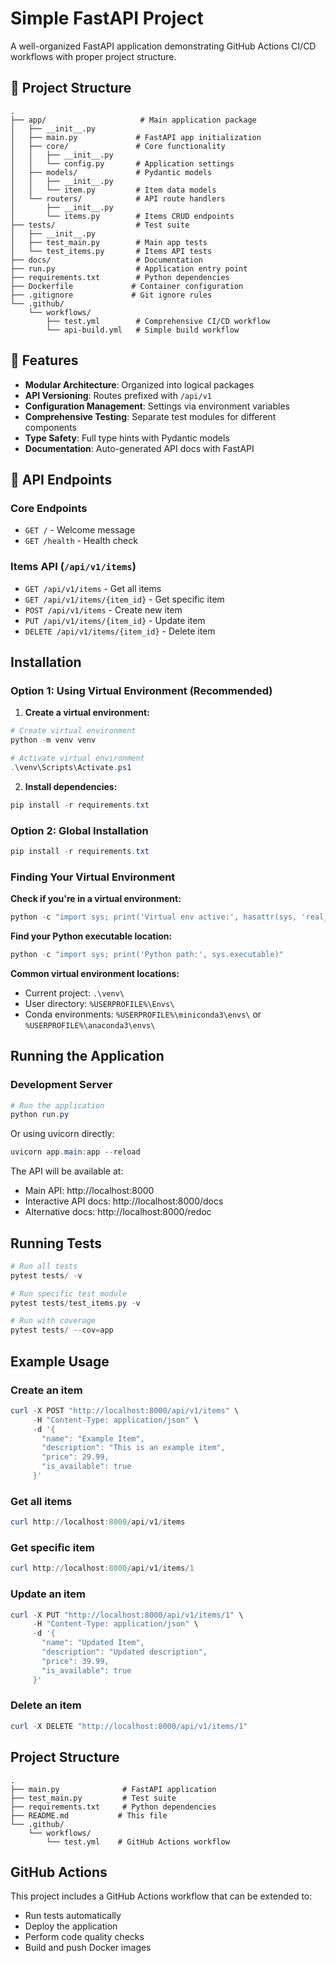 # Simple FastAPI Project

A well-organized FastAPI application demonstrating GitHub Actions CI/CD workflows with proper project structure.

## 📁 Project Structure

```
.
├── app/                     # Main application package
│   ├── __init__.py
│   ├── main.py             # FastAPI app initialization
│   ├── core/               # Core functionality
│   │   ├── __init__.py
│   │   └── config.py       # Application settings
│   ├── models/             # Pydantic models
│   │   ├── __init__.py
│   │   └── item.py         # Item data models
│   └── routers/            # API route handlers
│       ├── __init__.py
│       └── items.py        # Items CRUD endpoints
├── tests/                  # Test suite
│   ├── __init__.py
│   ├── test_main.py        # Main app tests
│   └── test_items.py       # Items API tests
├── docs/                   # Documentation
├── run.py                  # Application entry point
├── requirements.txt        # Python dependencies
├── Dockerfile             # Container configuration
├── .gitignore             # Git ignore rules
└── .github/
    └── workflows/
        ├── test.yml        # Comprehensive CI/CD workflow
        └── api-build.yml   # Simple build workflow
```

## 🚀 Features

- **Modular Architecture**: Organized into logical packages
- **API Versioning**: Routes prefixed with `/api/v1`
- **Configuration Management**: Settings via environment variables
- **Comprehensive Testing**: Separate test modules for different components
- **Type Safety**: Full type hints with Pydantic models
- **Documentation**: Auto-generated API docs with FastAPI

## 📡 API Endpoints

### Core Endpoints
- `GET /` - Welcome message
- `GET /health` - Health check

### Items API (`/api/v1/items`)
- `GET /api/v1/items` - Get all items
- `GET /api/v1/items/{item_id}` - Get specific item
- `POST /api/v1/items` - Create new item
- `PUT /api/v1/items/{item_id}` - Update item
- `DELETE /api/v1/items/{item_id}` - Delete item

## Installation

### Option 1: Using Virtual Environment (Recommended)

1. **Create a virtual environment:**
```powershell
# Create virtual environment
python -m venv venv

# Activate virtual environment
.\venv\Scripts\Activate.ps1
```

2. **Install dependencies:**
```powershell
pip install -r requirements.txt
```

### Option 2: Global Installation
```powershell
pip install -r requirements.txt
```

### Finding Your Virtual Environment

**Check if you're in a virtual environment:**
```powershell
python -c "import sys; print('Virtual env active:', hasattr(sys, 'real_prefix') or (hasattr(sys, 'base_prefix') and sys.base_prefix != sys.prefix))"
```

**Find your Python executable location:**
```powershell
python -c "import sys; print('Python path:', sys.executable)"
```

**Common virtual environment locations:**
- Current project: `.\venv\`
- User directory: `%USERPROFILE%\Envs\`
- Conda environments: `%USERPROFILE%\miniconda3\envs\` or `%USERPROFILE%\anaconda3\envs\`

## Running the Application

### Development Server

```powershell
# Run the application
python run.py
```

Or using uvicorn directly:

```powershell
uvicorn app.main:app --reload
```

The API will be available at:
- Main API: http://localhost:8000
- Interactive API docs: http://localhost:8000/docs
- Alternative docs: http://localhost:8000/redoc

## Running Tests

```powershell
# Run all tests
pytest tests/ -v

# Run specific test module
pytest tests/test_items.py -v

# Run with coverage
pytest tests/ --cov=app
```

## Example Usage

### Create an item
```powershell
curl -X POST "http://localhost:8000/api/v1/items" \
     -H "Content-Type: application/json" \
     -d '{
       "name": "Example Item",
       "description": "This is an example item",
       "price": 29.99,
       "is_available": true
     }'
```

### Get all items
```powershell
curl http://localhost:8000/api/v1/items
```

### Get specific item
```powershell
curl http://localhost:8000/api/v1/items/1
```

### Update an item
```powershell
curl -X PUT "http://localhost:8000/api/v1/items/1" \
     -H "Content-Type: application/json" \
     -d '{
       "name": "Updated Item",
       "description": "Updated description",
       "price": 39.99,
       "is_available": true
     }'
```

### Delete an item
```powershell
curl -X DELETE "http://localhost:8000/api/v1/items/1"
```

## Project Structure

```
.
├── main.py              # FastAPI application
├── test_main.py         # Test suite
├── requirements.txt     # Python dependencies
├── README.md           # This file
└── .github/
    └── workflows/
        └── test.yml    # GitHub Actions workflow
```

## GitHub Actions

This project includes a GitHub Actions workflow that can be extended to:
- Run tests automatically
- Deploy the application
- Perform code quality checks
- Build and push Docker images
